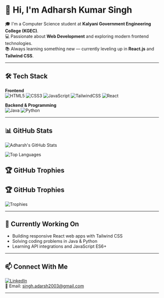 # 👋 Hi, I'm Adharsh Kumar Singh

🎓 I'm a Computer Science student at **Kalyani Government Engineering College (KGEC)**.  
💻 Passionate about **Web Development** and exploring modern frontend technologies.  
📚 Always learning something new — currently leveling up in **React.js** and **Tailwind CSS**.

---

## 🛠️ Tech Stack

**Frontend**  
![HTML5](https://img.shields.io/badge/HTML5-E34F26?style=flat&logo=html5&logoColor=white)
![CSS3](https://img.shields.io/badge/CSS3-1572B6?style=flat&logo=css3&logoColor=white)
![JavaScript](https://img.shields.io/badge/JavaScript-F7DF1E?style=flat&logo=javascript&logoColor=black)
![TailwindCSS](https://img.shields.io/badge/Tailwind_CSS-38B2AC?style=flat&logo=tailwind-css&logoColor=white)
![React](https://img.shields.io/badge/React-20232A?style=flat&logo=react&logoColor=61DAFB)

**Backend & Programming**  
![Java](https://img.shields.io/badge/Java-007396?style=flat&logo=java&logoColor=white)
![Python](https://img.shields.io/badge/Python-3776AB?style=flat&logo=python&logoColor=white)

---

## 📊 GitHub Stats

![Adharsh's GitHub Stats](https://github-readme-stats.vercel.app/api?username=adrsshh&show_icons=true&theme=radical)

![Top Languages](https://github-readme-stats.vercel.app/api/top-langs/?username=adrsshh&layout=compact&theme=radical)

## 🏆 GitHub Trophies

## 🏆 GitHub Trophies

![Trophies](https://github-profile-trophy.vercel.app/?username=adrsshh&theme=onedark&no-frame=true)




---

## 🌱 Currently Working On
- Building responsive React web apps with Tailwind CSS  
- Solving coding problems in Java & Python  
- Learning API integrations and JavaScript ES6+

---

## 📫 Connect With Me
[![LinkedIn](https://img.shields.io/badge/LinkedIn-blue?style=flat&logo=linkedin&logoColor=white)](https://www.linkedin.com/in/adharsh-kumar-singh-jeet)  
📧 Email: [singh.adarsh2003@gmail.com](mailto:singh.adarsh2003@gmail.com)

---



